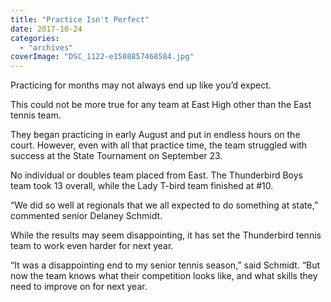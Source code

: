 ```yaml
---
title: "Practice Isn't Perfect"
date: 2017-10-24
categories: 
  - "archives"
coverImage: "DSC_1122-e1508857468584.jpg"
---
```


Practicing for months may not always end up like you’d expect.

This could not be more true for any team at East High other than the East tennis team.

They began practicing in early August and put in endless hours on the court. However, even with all that practice time, the team struggled with success at the State Tournament on September 23.

No individual or doubles team placed from East. The Thunderbird Boys team took 13 overall, while the Lady T-bird team finished at #10.

“We did so well at regionals that we all expected to do something at state,” commented senior Delaney Schmidt.

While the results may seem disappointing, it has set the Thunderbird tennis team to work even harder for next year.

“It was a disappointing end to my senior tennis season,” said Schmidt. “But now the team knows what their competition looks like, and what skills they need to improve on for next year.
